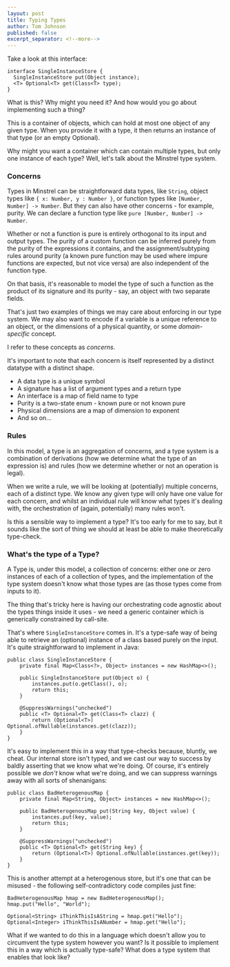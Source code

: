 ```yaml
---
layout: post
title: Typing Types
author: Tom Johnson
published: false
excerpt_separator: <!--more-->
---
```

Take a look at this interface:
```
interface SingleInstanceStore {
  SingleInstanceStore put(Object instance);
  <T> Optional<T> get(Class<T> type);
}
```
What is this? Why might you need it? And how would you go about implementing such a thing?

<!--more-->

This is a container of objects, which can hold at most one object of any given type.
When you provide it with a type, it then returns an instance of that type (or an
empty Optional).

Why might you want a container which can contain multiple types, but only one
instance of each type? Well, let's talk about the Minstrel type system.

### Concerns

Types in Minstrel can be straightforward data types, like `String`, object types
like `{ x: Number, y : Number }`, or function types like `[Number, Number] -> Number`.
But they can also have other concerns - for example, purity. We can declare a function
type like `pure [Number, Number] -> Number`.

Whether or not a function is pure is entirely orthogonal to its input and output
types. The purity of a custom function can be inferred purely from the purity of
the expressions it contains, and the assignment/subtyping rules around purity
(a known pure function may be used where impure functions are expected, but not
vice versa) are also independent of the function type.

On that basis, it's reasonable to model the type of such a function as the
product of its signature and its purity - say, an object with two separate fields.

That's just two examples of things we may care about enforcing in our type
system. We may also want to encode if a variable is a unique reference to an
object, or the dimensions of a physical quantity, or some  *domain-specific*
concept.

I refer to these concepts as *concerns*.

It's important to note that each concern is itself represented by a distinct
datatype with a distinct shape.
  * A data type is a unique symbol
  * A signature has a list of argument types and a return type
  * An interface is a map of field name to type
  * Purity is a two-state enum - known pure or not known pure
  * Physical dimensions are a map of dimension to exponent
  * And so on...

### Rules

In this model, a type is an aggregation of concerns, and a type system is a
combination of derivations (how we determine what the type of an expression is)
and rules (how we determine whether or not an operation is legal).

When we write a rule, we will be looking at (potentially) multiple concerns,
each of a distinct type. We know any given type will only have one value for
each concern, and whilst an individual rule will know what types it's dealing
with, the orchestration of (again, potentially) many rules won't.

Is this a sensible way to implement a type? It's too early for me to say, but
it sounds like the sort of thing we should at least be able to make
theoretically type-check.

### What's the type of a Type?

A Type is, under this model, a collection of concerns: either one or zero
instances of each of a collection of types, and the implementation of the type
system doesn't know what those types are (as those types come from inputs to it).

The thing that's tricky here is having our orchestrating code agnostic about
the types things inside it uses - we need a generic container which is
generically constrained by call-site.

That's where `SingleInstanceStore` comes in. It's a type-safe way of being able
to retrieve an (optional) instance of a class based purely on the input. It's
quite straightforward to implement in Java:

```
public class SingleInstanceStore {
    private final Map<Class<?>, Object> instances = new HashMap<>();

    public SingleInstanceStore put(Object o) {
        instances.put(o.getClass(), o);
        return this;
    }

    @SuppressWarnings("unchecked")
    public <T> Optional<T> get(Class<T> clazz) {
        return (Optional<T>) Optional.ofNullable(instances.get(clazz));
    }
}
```

It's easy to implement this in a way that type-checks because, bluntly, we
cheat. Our internal store isn't typed, and we cast our way to success by baldly
asserting that we know what we're doing. Of course, it's entirely possible we
*don't* know what we're doing, and we can suppress warnings away with all sorts
of shenanigans:

```
public class BadHeterogenousMap {
    private final Map<String, Object> instances = new HashMap<>();

    public BadHeterogenousMap put(String key, Object value) {
        instances.put(key, value);
        return this;
    }

    @SuppressWarnings("unchecked")
    public <T> Optional<T> get(String key) {
        return (Optional<T>) Optional.ofNullable(instances.get(key));
    }
}
```

This is another attempt at a heterogenous store, but it's one that can be
misused - the following self-contradictory code compiles just fine:

```
BadHeterogenousMap hmap = new BadHeterogenousMap();
hmap.put("Hello", "World");

Optional<String> iThinkThisIsAString = hmap.get("Hello");
Optional<Integer> iThinkThisIsANumber = hmap.get("Hello");
```

What if we wanted to do this in a language which doesn't allow you to circumvent
the type system however you want? Is it possible to implement this in a way
which is actually type-safe? What does a type system that enables that look like?
